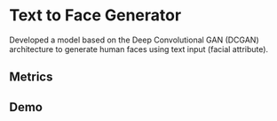 
# Text to Face Generator
Developed a model based on the Deep Convolutional GAN (DCGAN) architecture to generate human faces using text input (facial attribute).
## Metrics
## Demo
